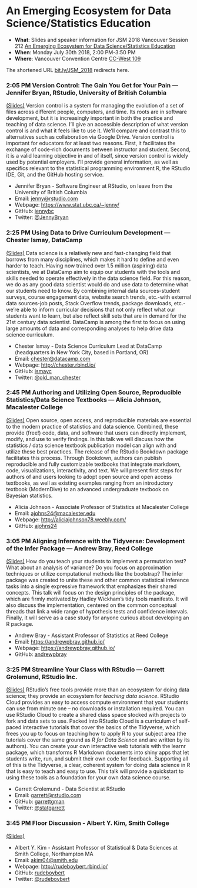 An Emerging Ecosystem for Data Science/Statistics Education
================

  - **What**: Slides and speaker information for JSM 2018 Vancouver
    Session 212 [An Emerging Ecosystem for Data Science/Statistics
    Education](https://ww2.amstat.org/meetings/jsm/2018/onlineprogram/ActivityDetails.cfm?sessionid=214992)
  - **When**: Monday July 30th 2018, 2:00 PM-3:50 PM
  - **Where**: Vancouver Convention Centre
    [CC-West 109](https://www.vancouverconventioncentre.com/facility/floor-plans-and-specs)

The shortened URL [bit.ly/JSM\_2018](https://bit.ly/JSM_2018) redirects
here.
<!--[bit.ly/2018JSM_ecosystem](http://bit.ly/2018JSM_ecosystem)-->

### 2:05 PM Version Control: The Gain You Get for Your Pain — Jennifer Bryan, RStudio, University of British Columbia

[(Slides)](Bryan/README.md) Version control is a system for managing the
evolution of a set of files across different people, computers, and
time. Its roots are in software development, but it is increasingly
important in both the practice and teaching of data science. I’ll give
an accessible description of what version control is and what it feels
like to use it. We’ll compare and contrast this to alternatives such as
collaboration via Google Drive. Version control is important for
educators for at least two reasons. First, it facilitates the exchange
of code-rich documents between instructor and student. Second, it is a
valid learning objective in and of itself, since version control is
widely used by potential employers. I’ll provide general information, as
well as specifics relevant to the statistical programming environment R,
the RStudio IDE, Git, and the GitHub hosting service.

  - Jennifer Bryan - Software Engineer at RStudio, on leave from the
    University of British Columbia
  - Email: <jenny@rstudio.com>
  - Webpage: <https://www.stat.ubc.ca/~jenny/>
  - GitHub: [jennybc](https://github.com/jennybc)
  - Twitter:
[@JennyBryan](https://twitter.com/JennyBryan)

### 2:25 PM Using Data to Drive Curriculum Development — Chester Ismay, DataCamp

[(Slides)](https://github.com/rudeboybert/JSM2018_ecosystem/raw/master/Ismay/ismay_data-driven-curriculum-development.pdf)
Data science is a relatively new and fast-changing field that borrows
from many disciplines, which makes it hard to define and even harder to
teach. Having now trained over 1.5 million (aspiring) data scientists,
we at DataCamp aim to equip our students with the tools and skills
needed to operate effectively in the data science field. For this
reason, we do as any good data scientist would do and use data to
determine what our students need to know. By combining internal data
sources-student surveys, course engagement data, website search trends,
etc.-with external data sources-job posts, Stack Overflow trends,
package downloads, etc.-we’re able to inform curricular decisions that
not only reflect what our students want to learn, but also reflect skill
sets that are in demand for the 21st century data scientist. DataCamp is
among the first to focus on using large amounts of data and
corresponding analyses to help drive data science curriculum.

  - Chester Ismay - Data Science Curriculum Lead at DataCamp
    (headquarters in New York City, based in Portland, OR)
  - Email: <chester@datacamp.com>
  - Webpage: <http://chester.rbind.io/>
  - GitHub: [ismayc](https://github.com/ismayc)
  - Twitter:
[@old\_man\_chester](https://twitter.com/old_man_chester)

### 2:45 PM Authoring and Utilizing Open Source, Reproducible Statistics/Data Science Textbooks — Alicia Johnson, Macalester College

[(Slides)](Johnson/README.md) Open source, open access, and reproducible
materials are essential to the modern practice of statistics and data
science. Combined, these provide (free\!) code, data, and software that
users can directly implement, modify, and use to verify findings. In
this talk we will discuss how the statistics / data science textbook
publication model can align with and utilize these best practices. The
release of the RStudio Bookdown package facilitates this process.
Through Bookdown, authors can publish reproducible and fully
customizable textbooks that integrate markdown, code, visualizations,
interactivity, and text. We will present first steps for authors of and
users looking to adopt open source and open access textbooks, as well as
existing examples ranging from an introductory textbook (ModernDive) to
an advanced undergraduate textbook on Bayesian statistics.

  - Alicia Johnson - Associate Professor of Statistics at Macalester
    College
  - Email: <ajohns24@macalester.edu>
  - Webpage: <http://aliciajohnson78.weebly.com/>
  - GitHub:
[ajohns24](https://github.com/ajohns24)

### 3:05 PM Aligning Inference with the Tidyverse: Development of the Infer Package — Andrew Bray, Reed College

[(Slides)](Bray/README.md) How do you teach your students to implement a
permutation test? What about an analysis of variance? Do you focus on
approximation techniques or utilize computational methods like the
bootstrap? The infer package was created to unite these and other common
statistical inference tasks into a single expressive framework that
emphasizes their shared concepts. This talk will focus on the design
principles of the package, which are firmly motivated by Hadley
Wickham’s tidy tools manifesto. It will also discuss the
implementation, centered on the common conceptual threads that link a
wide range of hypothesis tests and confidence intervals. Finally, it
will serve as a case study for anyone curious about developing an R
package.

  - Andrew Bray - Assistant Professor of Statistics at Reed College
  - Email: <https://andrewpbray.github.io/>
  - Webpage: <https://andrewpbray.github.io/>
  - GitHub:
[andrewpbray](https://github.com/andrewpbray)

### 3:25 PM Streamline Your Class with RStudio — Garrett Grolemund, RStudio Inc.

[(Slides)](Grolemund/README.md) RStudio’s free tools provide more than
an ecosystem for doing data science; they provide an ecosystem for
*teaching data science*. RStudio Cloud provides an easy to access
compute environment that your students can use from minute one – no
downloads or installation required. You can use RStudio Cloud to create
a shared class space stocked with projects to fork and data sets to use.
Packed into RStudio Cloud is a curriculum of self-paced interactive
tutorials that cover the basics of the Tidyverse, which frees you up to
focus on teaching how to apply R to your subject area (the tutorials
cover the same ground as *R for Data Science* and are written by its
authors). You can create your own interactive web tutorials with the
learnr package, which transforms R Markdown documents into shiny apps
that let students write, run, and submit their own code for feedback.
Supporting all of this is the Tidyverse, a clear, coherent system for
doing data science in R that is easy to teach and easy to use. This talk
will provide a quickstart to using these tools as a foundation for your
own data science course.

  - Garrett Grolemund - Data Scientist at RStudio
  - Email: <garrett@rstudio.com>
  - GitHub: [garrettgman](https://github.com/garrettgman)
  - Twitter: [@statgarrett](https://twitter.com/statgarrett)

### 3:45 PM Floor Discussion - Albert Y. Kim, Smith College

[(Slides)](Kim/README.md)

  - Albert Y. Kim - Assistant Professor of Statistical & Data Sciences
    at Smith College, Northampton MA
  - Email: <akim04@smith.edu>
  - Webpage: <http://rudeboybert.rbind.io/>
  - GitHub: [rudeboybert](https://github.com/rudeboybert)
  - Twitter: [@rudeboybert](https://twitter.com/rudeboybert)
